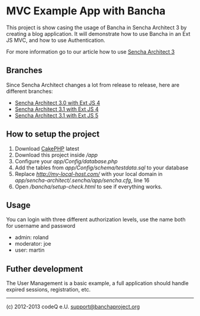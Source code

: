 MVC Example App with Bancha
===========================

This project is show casing the usage of Bancha in Sencha Architect 3 by creating a blog application. It will demonstrate how to use Bancha in an Ext JS MVC, and how to use Authentication.

For more information go to our article how to use [Sencha Architect 3](http://banchaproject.org/documentation-pro-sencha-architect-3.html)

Branches
--------

Since Sencha Architect changes a lot from release to release, here are different branches:

* [Sencha Architect 3.0 with Ext JS 4](https://github.com/Bancha/BanchaBlogApp/tree/sencha-architect-3.0-extjs-4)
* [Sencha Architect 3.1 with Ext JS 4](https://github.com/Bancha/BanchaBlogApp/tree/sencha-architect-3.1-extjs-4)
* [Sencha Architect 3.1 with Ext JS 5](https://github.com/Bancha/BanchaBlogApp/tree/sencha-architect-3.1-extjs-5)

How to setup the project
------------------------
1. Download [CakePHP](http://www.cakephp.org) latest
1. Download this project inside _/app_
1. Configure your _app/Config/database.php_
1. Add the tables from _app/Config/schema/testdata.sql_ to your database
1. Replace _http://my-local-host.com/_ with your local domain in _app/sencha-architect/.sencha/app/sencha.cfg_, line 16 
1. Open _/bancha/setup-check.html_ to see if everything works.



Usage
-----
You can login with three different authorization levels, use the name both for username and password

* admin:     roland
* moderator: joe
* user:      martin


Futher development
------------------
The User Management is a basic example, a full application should handle expired sessions, registration, etc.


-------------------------

(c) 2012-2013 codeQ e.U.
support@banchaproject.org

